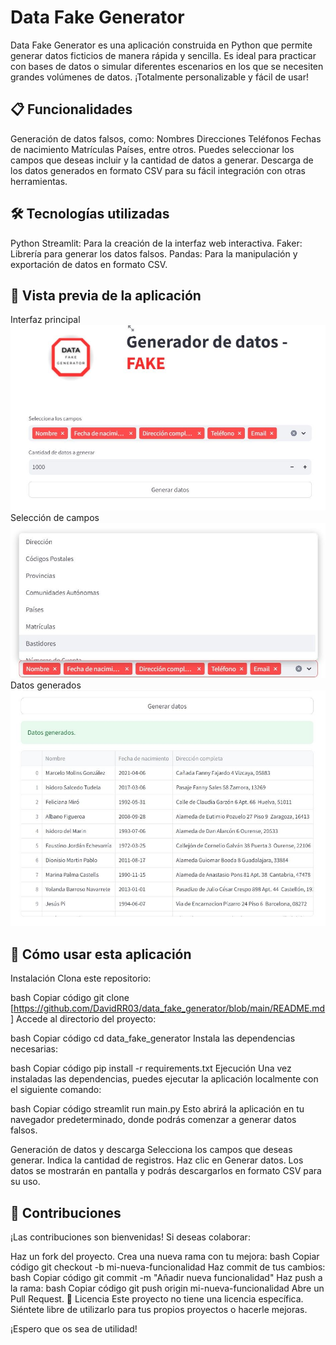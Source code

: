 # Data Fake Generator

Data Fake Generator es una aplicación construida en Python que permite generar datos ficticios de manera rápida y sencilla. Es ideal para practicar con bases de datos o simular diferentes escenarios en los que se necesiten grandes volúmenes de datos. ¡Totalmente personalizable y fácil de usar!

## 📋 Funcionalidades
Generación de datos falsos, como:
Nombres
Direcciones
Teléfonos
Fechas de nacimiento
Matrículas
Países, entre otros.
Puedes seleccionar los campos que deseas incluir y la cantidad de datos a generar.
Descarga de los datos generados en formato CSV para su fácil integración con otras herramientas.
## 🛠️ Tecnologías utilizadas
Python
Streamlit: Para la creación de la interfaz web interactiva.
Faker: Librería para generar los datos falsos.
Pandas: Para la manipulación y exportación de datos en formato CSV.
## 🎥 Vista previa de la aplicación
Interfaz principal  
![Pantalla principal](https://github.com/DavidRR03/data_fake_generator/blob/main/pant1.jpeg)
Selección de campos  
![Selección de campos](https://github.com/DavidRR03/data_fake_generator/blob/main/pant2.jpeg)
Datos generados  
![Datos generados](https://github.com/DavidRR03/data_fake_generator/blob/main/pant3.jpeg)

## 🚀 Cómo usar esta aplicación
Instalación
Clona este repositorio:

bash
Copiar código
git clone [https://github.com/DavidRR03/data_fake_generator/blob/main/README.md]
Accede al directorio del proyecto:  

bash
Copiar código
cd data_fake_generator
Instala las dependencias necesarias:  

bash
Copiar código
pip install -r requirements.txt
Ejecución
Una vez instaladas las dependencias, puedes ejecutar la aplicación localmente con el siguiente comando:  

bash
Copiar código
streamlit run main.py
Esto abrirá la aplicación en tu navegador predeterminado, donde podrás comenzar a generar datos falsos.  

Generación de datos y descarga
Selecciona los campos que deseas generar.
Indica la cantidad de registros.
Haz clic en Generar datos.
Los datos se mostrarán en pantalla y podrás descargarlos en formato CSV para su uso.
## 🤝 Contribuciones
¡Las contribuciones son bienvenidas! Si deseas colaborar:

Haz un fork del proyecto.
Crea una nueva rama con tu mejora:
bash
Copiar código
git checkout -b mi-nueva-funcionalidad
Haz commit de tus cambios:
bash
Copiar código
git commit -m "Añadir nueva funcionalidad"
Haz push a la rama:
bash
Copiar código
git push origin mi-nueva-funcionalidad
Abre un Pull Request.
📄 Licencia
Este proyecto no tiene una licencia específica. Siéntete libre de utilizarlo para tus propios proyectos o hacerle mejoras.



¡Espero que os sea de utilidad!
